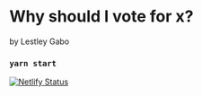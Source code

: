 # Why should I vote for x?

by Lestley Gabo

### `yarn start`

[![Netlify Status](https://api.netlify.com/api/v1/badges/d9179e3b-9b3b-4b56-ba53-07c798df0893/deploy-status)](https://app.netlify.com/sites/amazing-pike-b7cce3/deploys)
